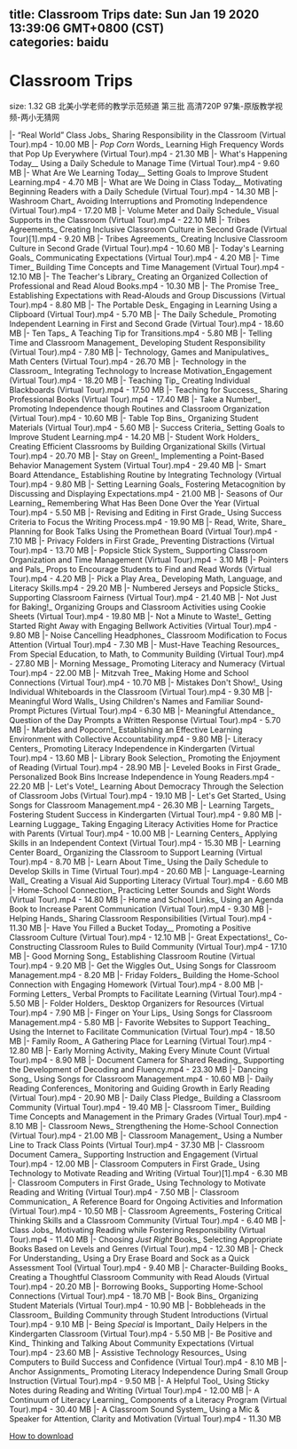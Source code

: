 
title: Classroom Trips
date: Sun Jan 19 2020 13:39:06 GMT+0800 (CST)    
categories: baidu
---

# Classroom Trips
size: 1.32 GB
 北美小学老师的教学示范频道 第三批 高清720P 97集-原版教学视频-两小无猜网
 
|- “Real World” Class Jobs_ Sharing Responsibility in the Classroom (Virtual Tour).mp4 - 10.00 MB
|- _Pop Corn_ Words_ Learning High Frequency Words that Pop Up Everywhere (Virtual Tour).mp4 - 21.30 MB
|- What's Happening Today__ Using a Daily Schedule to Manage Time (Virtual Tour).mp4 - 9.60 MB
|- What Are We Learning Today__ Setting Goals to Improve Student Learning.mp4 - 4.70 MB
|- What are We Doing in Class Today__ Motivating Beginning Readers with a Daily Schedule (Virtual Tour).mp4 - 14.30 MB
|- Washroom Chart_ Avoiding Interruptions and Promoting Independence (Virtual Tour).mp4 - 17.20 MB
|- Volume Meter and Daily Schedule_ Visual Supports in the Classroom (Virtual Tour).mp4 - 22.10 MB
|- Tribes Agreements_ Creating Inclusive Classroom Culture in Second Grade (Virtual Tour)[1].mp4 - 9.20 MB
|- Tribes Agreements_ Creating Inclusive Classroom Culture in Second Grade (Virtual Tour).mp4 - 10.60 MB
|- Today's Learning Goals_ Communicating Expectations (Virtual Tour).mp4 - 4.20 MB
|- Time Timer_ Building Time Concepts and Time Management (Virtual Tour).mp4 - 12.10 MB
|- The Teacher's Library_ Creating an Organized Collection of Professional and Read Aloud Books.mp4 - 10.30 MB
|- The Promise Tree_ Establishing Expectations with Read-Alouds and Group Discussions (Virtual Tour).mp4 - 8.80 MB
|- The Portable Desk_ Engaging in Learning Using a Clipboard (Virtual Tour).mp4 - 5.70 MB
|- The Daily Schedule_ Promoting Independent Learning in First and Second Grade (Virtual Tour).mp4 - 18.60 MB
|- Ten Taps_ A Teaching Tip for Transitions.mp4 - 5.80 MB
|- Telling Time and Classroom Management_ Developing Student Responsibility (Virtual Tour).mp4 - 7.80 MB
|- Technology, Games and Manipulatives_ Math Centers (Virtual Tour).mp4 - 26.70 MB
|- Technology in the Classroom_ Integrating Technology to Increase Motivation_Engagement (Virtual Tour).mp4 - 18.20 MB
|- Teaching Tip_ Creating Individual Blackboards (Virtual Tour).mp4 - 17.50 MB
|- Teaching for Success_ Sharing Professional Books (Virtual Tour).mp4 - 17.40 MB
|- Take a Number!_ Promoting Independence though Routines and Classroom Organization (Virtual Tour).mp4 - 10.60 MB
|- Table Top Bins_ Organizing Student Materials (Virtual Tour).mp4 - 5.60 MB
|- Success Criteria_ Setting Goals to Improve Student Learning.mp4 - 14.20 MB
|- Student Work Holders_ Creating Efficient Classrooms by Building Organizational Skills (Virtual Tour).mp4 - 20.70 MB
|- Stay on Green!_ Implementing a Point-Based Behavior Management System (Virtual Tour).mp4 - 29.40 MB
|- Smart Board Attendance_ Establishing Routine by Integrating Technology (Virtual Tour).mp4 - 9.80 MB
|- Setting Learning Goals_ Fostering Metacognition by Discussing and Displaying Expectations.mp4 - 21.00 MB
|- Seasons of Our Learning_ Remembering What Has Been Done Over the Year (Virtual Tour).mp4 - 5.50 MB
|- Revising and Editing in First Grade_ Using Success Criteria to Focus the Writing Process.mp4 - 19.90 MB
|- Read, Write, Share_ Planning for Book Talks Using the Promethean Board (Virtual Tour).mp4 - 7.10 MB
|- Privacy Folders in First Grade_ Preventing Distractions (Virtual Tour).mp4 - 13.70 MB
|- Popsicle Stick System_ Supporting Classroom Organization and Time Management (Virtual Tour).mp4 - 3.10 MB
|- Pointers and Pals_ Props to Encourage Students to Find and Read Words (Virtual Tour).mp4 - 4.20 MB
|- Pick a Play Area_ Developing Math, Language, and Literacy Skills.mp4 - 29.20 MB
|- Numbered Jerseys and Popsicle Sticks_ Supporting Classroom Fairness (Virtual Tour).mp4 - 21.40 MB
|- Not Just for Baking!_ Organizing Groups and Classroom Activities using Cookie Sheets (Virtual Tour).mp4 - 19.80 MB
|- Not a Minute to Waste!_ Getting Started Right Away with Engaging Bellwork Activities (Virtual Tour).mp4 - 9.80 MB
|- Noise Cancelling Headphones_ Classroom Modification to Focus Attention (Virtual Tour).mp4 - 7.30 MB
|- Must-Have Teaching Resources_ From Special Education, to Math, to Community Building (Virtual Tour).mp4 - 27.80 MB
|- Morning Message_ Promoting Literacy and Numeracy (Virtual Tour).mp4 - 22.00 MB
|- Mitzvah Tree_ Making Home and School Connections (Virtual Tour).mp4 - 10.70 MB
|- Mistakes Don't Show!_ Using Individual Whiteboards in the Classroom (Virtual Tour).mp4 - 9.30 MB
|- Meaningful Word Walls_ Using Children's Names and Familiar Sound-Prompt Pictures (Virtual Tour).mp4 - 6.30 MB
|- Meaningful Attendance_ Question of the Day Prompts a Written Response (Virtual Tour).mp4 - 5.70 MB
|- Marbles and Popcorn!_ Establishing an Effective Learning Environment with Collective Accountability.mp4 - 9.80 MB
|- Literacy Centers_ Promoting Literacy Independence in Kindergarten (Virtual Tour).mp4 - 13.60 MB
|- Library Book Selection_ Promoting the Enjoyment of Reading (Virtual Tour).mp4 - 28.90 MB
|- Leveled Books in First Grade_ Personalized Book Bins Increase Independence in Young Readers.mp4 - 22.20 MB
|- Let's Vote!_ Learning About Democracy Through the Selection of Classroom Jobs (Virtual Tour).mp4 - 19.10 MB
|- Let's Get Started_ Using Songs for Classroom Management.mp4 - 26.30 MB
|- Learning Targets_ Fostering Student Success in Kindergarten (Virtual Tour).mp4 - 9.80 MB
|- Learning Luggage_ Taking Engaging Literacy Activities Home for Practice with Parents (Virtual Tour).mp4 - 10.00 MB
|- Learning Centers_ Applying Skills in an Independent Context (Virtual Tour).mp4 - 15.30 MB
|- Learning Center Board_ Organizing the Classroom to Support Learning (Virtual Tour).mp4 - 8.70 MB
|- Learn About Time_ Using the Daily Schedule to Develop Skills in Time (Virtual Tour).mp4 - 20.60 MB
|- Language-Learning Wall_ Creating a Visual Aid Supporting Literacy (Virtual Tour).mp4 - 6.60 MB
|- Home-School Connection_ Practicing Letter Sounds and Sight Words (Virtual Tour).mp4 - 14.80 MB
|- Home and School Links_ Using an Agenda Book to Increase Parent Communication (Virtual Tour).mp4 - 9.30 MB
|- Helping Hands_ Sharing Classroom Responsibilities (Virtual Tour).mp4 - 11.30 MB
|- Have You Filled a Bucket Today__ Promoting a Positive Classroom Culture (Virtual Tour).mp4 - 12.10 MB
|- Great Expectations!_ Co-Constructing Classroom Rules to Build Community (Virtual Tour).mp4 - 17.10 MB
|- Good Morning Song_ Establishing Classroom Routine (Virtual Tour).mp4 - 9.20 MB
|- Get the Wiggles Out_ Using Songs for Classroom Management.mp4 - 8.20 MB
|- Friday Folders_ Building the Home-School Connection with Engaging Homework (Virtual Tour).mp4 - 8.00 MB
|- Forming Letters_ Verbal Prompts to Facilitate Learning (Virtual Tour).mp4 - 5.50 MB
|- Folder Holders_ Desktop Organizers for Resources (Virtual Tour).mp4 - 7.90 MB
|- Finger on Your Lips_ Using Songs for Classroom Management.mp4 - 5.80 MB
|- Favorite Websites to Support Teaching_ Using the Internet to Facilitate Communication (Virtual Tour).mp4 - 18.50 MB
|- Family Room_ A Gathering Place for Learning (Virtual Tour).mp4 - 12.80 MB
|- Early Morning Activity_ Making Every Minute Count (Virtual Tour).mp4 - 8.90 MB
|- Document Camera for Shared Reading_ Supporting the Development of Decoding and Fluency.mp4 - 23.30 MB
|- Dancing Song_ Using Songs for Classroom Management.mp4 - 10.60 MB
|- Daily Reading Conferences_ Monitoring and Guiding Growth in Early Reading (Virtual Tour).mp4 - 20.90 MB
|- Daily Class Pledge_ Building a Classroom Community (Virtual Tour).mp4 - 19.40 MB
|- Classroom Timer_ Building Time Concepts and Management in the Primary Grades (Virtual Tour).mp4 - 8.10 MB
|- Classroom News_ Strengthening the Home-School Connection (Virtual Tour).mp4 - 21.00 MB
|- Classroom Management_ Using a Number Line to Track Class Points (Virtual Tour).mp4 - 37.30 MB
|- Classroom Document Camera_ Supporting Instruction and Engagement (Virtual Tour).mp4 - 12.00 MB
|- Classroom Computers in First Grade_ Using Technology to Motivate Reading and Writing (Virtual Tour)[1].mp4 - 6.30 MB
|- Classroom Computers in First Grade_ Using Technology to Motivate Reading and Writing (Virtual Tour).mp4 - 7.50 MB
|- Classroom Communication_ A Reference Board for Ongoing Activities and Information (Virtual Tour).mp4 - 10.50 MB
|- Classroom Agreements_ Fostering Critical Thinking Skills and a Classroom Community (Virtual Tour).mp4 - 6.40 MB
|- Class Jobs_ Motivating Reading while Fostering Responsibility (Virtual Tour).mp4 - 11.40 MB
|- Choosing _Just Right_ Books_ Selecting Appropriate Books Based on Levels and Genres (Virtual Tour).mp4 - 12.30 MB
|- Check For Understanding_ Using a Dry Erase Board and Sock as a Quick Assessment Tool (Virtual Tour).mp4 - 9.40 MB
|- Character-Building Books_ Creating a Thoughtful Classroom Community with Read Alouds (Virtual Tour).mp4 - 20.20 MB
|- Borrowing Books_ Supporting Home-School Connections (Virtual Tour).mp4 - 18.70 MB
|- Book Bins_ Organizing Student Materials (Virtual Tour).mp4 - 10.90 MB
|- Bobbleheads in the Classroom_ Building Community through Student Introductions (Virtual Tour).mp4 - 9.10 MB
|- Being _Special_ is Important_ Daily Helpers in the Kindergarten Classroom (Virtual Tour).mp4 - 5.50 MB
|- Be Positive and Kind_ Thinking and Talking About Community Expectations (Virtual Tour).mp4 - 23.60 MB
|- Assistive Technology Resources_ Using Computers to Build Success and Confidence (Virtual Tour).mp4 - 8.10 MB
|- Anchor Assignments_ Promoting Literacy Independence During Small Group Instruction (Virtual Tour).mp4 - 9.50 MB
|- A Helpful Tool_ Using Sticky Notes during Reading and Writing (Virtual Tour).mp4 - 12.00 MB
|- A Continuum of Literacy Learning_ Components of a Literacy Program (Virtual Tour).mp4 - 30.40 MB
|- A Classroom Sound System_ Using a Mic & Speaker for Attention, Clarity and Motivation (Virtual Tour).mp4 - 11.30 MB

[How to download](https://bpcam.bemobtrk.com/go/2ceec3aa-1ca2-46d6-b9ff-aaa5c184517c?jno=808)